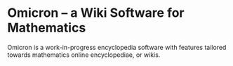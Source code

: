 # Omicron &ndash; a Wiki Software for Mathematics

Omicron is a work-in-progress encyclopedia software with features tailored towards mathematics online encyclopediae, or wikis.
